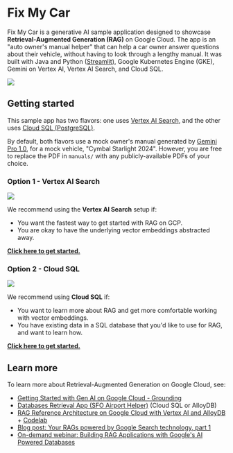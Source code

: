 # Fix My Car

Fix My Car is a generative AI sample application designed to showcase **Retrieval-Augmented Generation (RAG)** on Google Cloud.
The app is an "auto owner's manual helper" that can help a car owner answer questions about their vehicle, without having to look through a lengthy manual. It was built with Java and Python ([Streamlit](https://streamlit.io/)), Google Kubernetes Engine (GKE), Gemini on Vertex AI, Vertex AI Search, and Cloud SQL.

![](images/streamlit.png)

## Getting started

This sample app has two flavors: one uses [Vertex AI Search](https://cloud.google.com/enterprise-search?hl=en), and the other uses [Cloud SQL (PostgreSQL)](https://cloud.google.com/sql?hl=en).

By default, both flavors use a mock owner's manual generated by [Gemini Pro 1.0](https://cloud.google.com/vertex-ai/generative-ai/docs/learn/models#gemini-models), for a mock vehicle, "Cymbal Starlight 2024". However, you are free to replace the PDF in `manuals/` with any publicly-available PDFs of your choice.

### Option 1 - Vertex AI Search

![](images/arch-vertex-ai-search.png)

We recommend using the **Vertex AI Search** setup if:

- You want the fastest way to get started with RAG on GCP.
- You are okay to have the underlying vector embeddings abstracted away.

**[Click here to get started.](vertex-ai-search/)**

### Option 2 - Cloud SQL

![](images/arch-cloudsql.png)

We recommend using **Cloud SQL** if:

- You want to learn more about RAG and get more comfortable working with vector embeddings.
- You have existing data in a SQL database that you'd like to use for RAG, and want to learn how.

**[Click here to get started.](cloud-sql/)**

## Learn more

To learn more about Retrieval-Augmented Generation on Google Cloud, see:

- [Getting Started with Gen AI on Google Cloud - Grounding](https://cloud.google.com/docs/ai-ml/generative-ai#grounding)
- [Databases Retrieval App (SFO Airport Helper)](https://github.com/GoogleCloudPlatform/genai-databases-retrieval-app) (Cloud SQL or AlloyDB)
- [RAG Reference Architecture on Google Cloud with Vertex AI and AlloyDB](https://cloud.google.com/architecture/rag-capable-gen-ai-app-using-vertex-ai) + [Codelab](https://codelabs.developers.google.com/codelabs/genai-db-retrieval-app)
- [Blog post: Your RAGs powered by Google Search technology, part 1](https://cloud.google.com/blog/products/ai-machine-learning/rags-powered-by-google-search-technology-part-1)
- [On-demand webinar: Building RAG Applications with Google's AI Powered Databases](https://cloudonair.withgoogle.com/events/building-rag-applications-with-an-alloydb-database)
